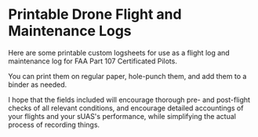 # Printable Drone Flight and Maintenance Logs
Here are some printable custom logsheets for use as a flight log and maintenance log for FAA Part 107 Certificated Pilots. 

You can print them on regular paper, hole-punch them, and add them to a binder as needed. 

I hope that the fields included will encourage thorough pre- and post-flight checks of all relevant conditions, and encourage detailed accountings of your flights and your sUAS's performance, while simplifying the actual process of recording things. 